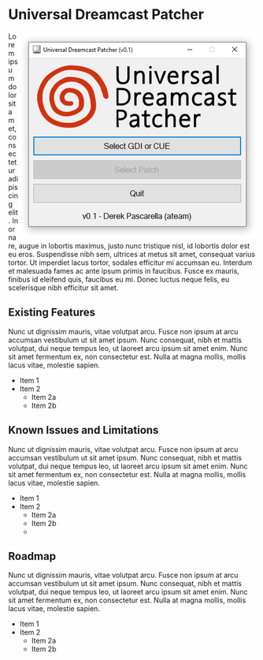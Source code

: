 # Universal Dreamcast Patcher
<img align="right" src="https://raw.githubusercontent.com/DerekPascarella/UniversalDreamcastPatcher/main/screenshot.png?token=AGXO6JVS2WPEGV4U4H6NBT3AUBCSE">Lorem ipsum dolor sit amet, consectetur adipiscing elit. In ornare, augue in lobortis maximus, justo nunc tristique nisl, id lobortis dolor est eu eros. Suspendisse nibh sem, ultrices at metus sit amet, consequat varius tortor. Ut imperdiet lacus tortor, sodales efficitur mi accumsan eu. Interdum et malesuada fames ac ante ipsum primis in faucibus. Fusce ex mauris, finibus id eleifend quis, faucibus eu mi. Donec luctus neque felis, eu scelerisque nibh efficitur sit amet.

## Existing Features
Nunc ut dignissim mauris, vitae volutpat arcu. Fusce non ipsum at arcu accumsan vestibulum ut sit amet ipsum. Nunc consequat, nibh et mattis volutpat, dui neque tempus leo, ut laoreet arcu ipsum sit amet enim. Nunc sit amet fermentum ex, non consectetur est. Nulla at magna mollis, mollis lacus vitae, molestie sapien.

* Item 1
* Item 2
  * Item 2a
  * Item 2b

## Known Issues and Limitations
Nunc ut dignissim mauris, vitae volutpat arcu. Fusce non ipsum at arcu accumsan vestibulum ut sit amet ipsum. Nunc consequat, nibh et mattis volutpat, dui neque tempus leo, ut laoreet arcu ipsum sit amet enim. Nunc sit amet fermentum ex, non consectetur est. Nulla at magna mollis, mollis lacus vitae, molestie sapien.

* Item 1
* Item 2
  * Item 2a
  * Item 2b
  * 
## Roadmap
Nunc ut dignissim mauris, vitae volutpat arcu. Fusce non ipsum at arcu accumsan vestibulum ut sit amet ipsum. Nunc consequat, nibh et mattis volutpat, dui neque tempus leo, ut laoreet arcu ipsum sit amet enim. Nunc sit amet fermentum ex, non consectetur est. Nulla at magna mollis, mollis lacus vitae, molestie sapien.

* Item 1
* Item 2
  * Item 2a
  * Item 2b
